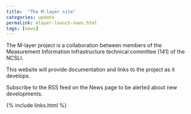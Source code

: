 ```yaml
---
title:  "The M-layer site"
categories: update
permalink: mlayer-launch-news.html
tags: [news]
---
```


The M-layer project is a collaboration between members of the Measurement Information Infrastructure technical committee (141) of the NCSLI.

This website will provide documentation and links to the project as it develops. 

Subscribe to the RSS feed on the News page to be alerted about new developments.

{% include links.html %}

